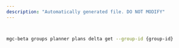 ```yaml
---
description: "Automatically generated file. DO NOT MODIFY"
---
```


```bash


mgc-beta groups planner plans delta get --group-id {group-id}

```